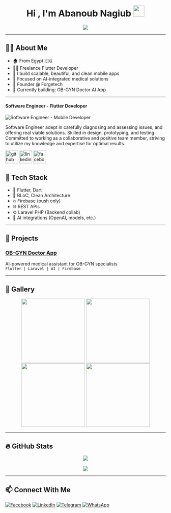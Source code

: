 <h1 align="center">Hi , I'm Abanoub Nagiub <img src="https://media.giphy.com/media/hvRJCLFzcasrR4ia7z/giphy.gif" width="35"></h1>

<p align="center">
  <a href="https://github.com/DenverCoder1/readme-typing-svg"><img src="https://readme-typing-svg.herokuapp.com/?lines=Software%20Engineer;Flutter+Developer;Competitive+Programmer;DS%20|%20Algorithms%20|%20OOP%20;Specialist%20on%20Codeforces;Always%20learning%20new%20things&center=true&width=500&height=50"></a>
</p>

---

## 🧑‍💻 About Me

- 🏠 From Egypt 🇪🇬
- 👨‍💻 Freelance Flutter Developer
- 📱 I build scalable, beautiful, and clean mobile apps
- 🧠 Focused on AI-integrated medical solutions
- 💼 Founder @ Forgetech
- 🧪 Currently building: OB-GYN Doctor AI App

---

#### Software Engineer - Flutter Developer
![Software Engineer - Mobile Developer](https://img.freepik.com/free-vector/goals-habits-tracking-app_23-2148629037.jpg?t=st=1652546575~exp=1652547175~hmac=879282622427b1d183df8a1d63dcb59e1ceca4f8e5b6094bca52f23a0c97f0af&w=996)

Software Engineer adept in carefully diagnosing and assessing issues, and offering real viable
solutions. Skilled in design, prototyping, and testing. Committed to working as a collaborative and
positive team member, striving to utilize my knowledge and expertise for optimal results.

[<img src='https://cdn.jsdelivr.net/npm/simple-icons@3.0.1/icons/github.svg' alt='github'  height='40' >](https://github.com/abanoubNagib)  [<img src='https://cdn.jsdelivr.net/npm/simple-icons@3.0.1/icons/linkedin.svg' alt='linkedin' height='40'>]([https://www.linkedin.com/in/abanoub-nagiub-lotfy-96538725a/])
[<img src='https://cdn.jsdelivr.net/npm/simple-icons@3.0.1/icons/facebook.svg' alt='facebook' height='40'>](https://www.facebook.com/pepo.lotfy.9)  


## 💼 Tech Stack

- 🧩 Flutter, Dart
- 🎯 BLoC, Clean Architecture
- 🔥 Firebase (push only)
- 🌐 REST APIs
- ⚙️ Laravel PHP (Backend collab)
- 🧠 AI integrations (OpenAI, models, etc.)

---

## 🚀 Projects

### [OB-GYN Doctor App](https://github.com/abanoubNagib/OB_GYN_Doctor_App)  
AI-powered medical assistant for OB-GYN specialists  
`Flutter | Laravel | AI | Firebase`

---

## 📸 Gallery

<p align="center">
  <img src="https://raw.githubusercontent.com/abanoubNagib/OB_GYN_Doctor_App/main/assets/images/Screenshot_2025-08-02%20143536.png" width="200">
  <img src="https://raw.githubusercontent.com/abanoubNagib/OB_GYN_Doctor_App/main/assets/images/Screenshot_1729718725.png" width="200">
  <img src="https://raw.githubusercontent.com/abanoubNagib/OB_GYN_Doctor_App/main/assets/images/Screenshot_1738584798.png" width="200">
  <img src="https://raw.githubusercontent.com/abanoubNagib/OB_GYN_Doctor_App/main/assets/images/WhatsApp%20Image%202025-01-17%20at%2017.13.33_555a8213.jpg" width="200">
</p>

---

## 🔥 GitHub Stats

<p align="center">
  <img src="https://github-readme-stats.vercel.app/api?username=abanoubNagib&show_icons=true&theme=tokyonight" />
  <br/>
  <br/>
  
  <img src="https://github-readme-streak-stats.herokuapp.com?user=abanoubNagib&theme=tokyonight" />
</p>

---

## 📫 Connect With Me

[![Facebook](https://img.shields.io/badge/Facebook-1877F2?style=for-the-badge&logo=facebook&logoColor=white)](https://www.facebook.com/pepo.lotfy.9)
[![LinkedIn](https://img.shields.io/badge/LinkedIn-0A66C2?style=for-the-badge&logo=linkedin&logoColor=white)](https://www.linkedin.com/in/abanoub-nagiub-lotfy-96538725a/)
[![Telegram](https://img.shields.io/badge/Telegram-26A5E4?style=for-the-badge&logo=telegram&logoColor=white)](https://t.me/@BebOo0oA)
[![WhatsApp](https://img.shields.io/badge/WhatsApp-25D366?style=for-the-badge&logo=whatsapp&logoColor=white)](https://wa.me/201203254413)




